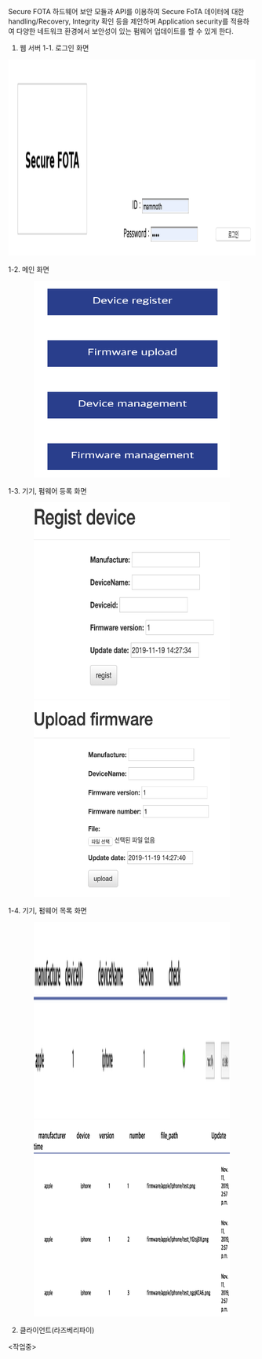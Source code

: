 Secure FOTA
하드웨어 보안 모듈과 API를 이용하여 Secure FoTA
데이터에 대한 handling/Recovery, Integrity 확인 등을 제안하며 Application security를 적용하여 다양한 네트워크 환경에서 보안성이 있는 펌웨어 업데이트를 할 수 있게 한다. 

1. 웹 서버
1-1. 로그인 화면
<p align="center"><img src="https://github.com/CSID-DGU/2019-1-CECD2-MAMMOTH-2/blob/master/images/login.png" width="600" height="400"></p>
1-2. 메인 화면
<p align="center"><img src="https://github.com/CSID-DGU/2019-1-CECD2-MAMMOTH-2/blob/master/images/main.png" width="400" height="400"></p>
1-3. 기기, 펌웨어 등록 화면
<p align="center"><img src="https://github.com/CSID-DGU/2019-1-CECD2-MAMMOTH-2/blob/master/images/devreg.png" width="400" height="400"><img src="https://github.com/CSID-DGU/2019-1-CECD2-MAMMOTH-2/blob/master/images/firmup.png" width="400" height="400"></p>
1-4. 기기, 펌웨어 목록 화면
<p align="center"><img src="https://github.com/CSID-DGU/2019-1-CECD2-MAMMOTH-2/blob/master/images/devlist.png" width="400" height="400"><img src="https://github.com/CSID-DGU/2019-1-CECD2-MAMMOTH-2/blob/master/images/firmlist.png" width="400" height="400"></p>

2. 클라이언트(라즈베리파이)

<작업중>
